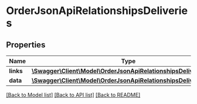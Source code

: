 # OrderJsonApiRelationshipsDeliveries

## Properties
Name | Type | Description | Notes
------------ | ------------- | ------------- | -------------
**links** | [**\Swagger\Client\Model\OrderJsonApiRelationshipsDeliveriesLinks**](OrderJsonApiRelationshipsDeliveriesLinks.md) |  | [optional] 
**data** | [**\Swagger\Client\Model\OrderJsonApiRelationshipsDeliveriesData[]**](OrderJsonApiRelationshipsDeliveriesData.md) |  | [optional] 

[[Back to Model list]](../../README.md#documentation-for-models) [[Back to API list]](../../README.md#documentation-for-api-endpoints) [[Back to README]](../../README.md)

